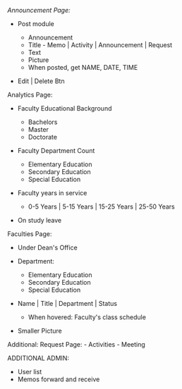 *Announcement Page:*
  - Post module
    - Announcement
    - Title - Memo | Activity | Announcement | Request
    - Text
    - Picture
    - When posted, get NAME, DATE, TIME

  - Edit | Delete Btn

Analytics Page:
  - Faculty Educational Background
    - Bachelors
    - Master
    - Doctorate

  - Faculty Department Count
    - Elementary Education
    - Secondary Education
    - Special Education

  - Faculty years in service
    - 0-5 Years | 5-15 Years | 15-25 Years | 25-50 Years
    
  - On study leave

Faculties Page:
  - Under Dean's Office
  - Department:
    - Elementary Education
    - Secondary Education
    - Special Education

  - Name | Title | Department | Status
    - When hovered: Faculty's class schedule

  - Smaller Picture

Additional:
  Request Page:
    - Activities
    - Meeting


ADDITIONAL ADMIN:
  - User list
  - Memos forward and receive